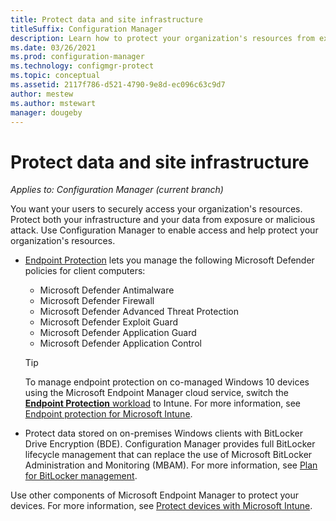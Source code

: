 ```yaml
---
title: Protect data and site infrastructure
titleSuffix: Configuration Manager
description: Learn how to protect your organization's resources from exposure or malicious attack with Configuration Manager.
ms.date: 03/26/2021
ms.prod: configuration-manager
ms.technology: configmgr-protect
ms.topic: conceptual
ms.assetid: 2117f786-d521-4790-9e8d-ec096c63c9d7
author: mestew
ms.author: mstewart
manager: dougeby
---
```


# Protect data and site infrastructure

*Applies to: Configuration Manager (current branch)*

You want your users to securely access your organization's resources. Protect both your infrastructure and your data from exposure or malicious attack. Use Configuration Manager to enable access and help protect your organization's resources.  

- [Endpoint Protection](../deploy-use/endpoint-protection.md) lets you manage the following Microsoft Defender policies for client computers:

  - Microsoft Defender Antimalware
  - Microsoft Defender Firewall
  - Microsoft Defender Advanced Threat Protection
  - Microsoft Defender Exploit Guard
  - Microsoft Defender Application Guard
  - Microsoft Defender Application Control

  > [!TIP]
  > To manage endpoint protection on co-managed Windows 10 devices using the Microsoft Endpoint Manager cloud service, switch the [**Endpoint Protection** workload](../../comanage/workloads.md#endpoint-protection) to Intune. For more information, see [Endpoint protection for Microsoft Intune](/intune/endpoint-protection-windows-10).

- Protect data stored on on-premises Windows clients with BitLocker Drive Encryption (BDE). Configuration Manager provides full BitLocker lifecycle management that can replace the use of Microsoft BitLocker Administration and Monitoring (MBAM). For more information, see [Plan for BitLocker management](../plan-design/bitlocker-management.md).

Use other components of Microsoft Endpoint Manager to protect your devices. For more information, see [Protect devices with Microsoft Intune](../../../intune/protect/device-protect.md).
